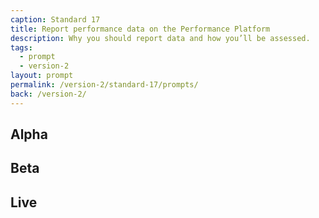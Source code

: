 ```yaml
---
caption: Standard 17
title: Report performance data on the Performance Platform
description: Why you should report data and how you’ll be assessed.
tags:
  - prompt
  - version-2
layout: prompt
permalink: /version-2/standard-17/prompts/
back: /version-2/
---
```


## Alpha

## Beta

## Live
